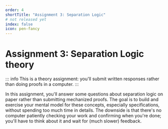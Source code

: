 ```yaml
---
order: 4
shortTitle: "Assignment 3: Separation Logic"
# not released yet
index: false
icon: pen-fancy
---
```


# Assignment 3: Separation Logic theory

::: info
This is a theory assignment: you'll submit written responses rather than doing proofs in a computer.
:::

In this assignment, you'll answer some questions about separation logic on paper rather than submitting mechanized proofs. The goal is to build and exercise your mental model for these concepts, especially specifications, without spending too much time in details. The downside is that there's no computer patiently checking your work and confirming when you're done; you'll have to think about it and wait for (much slower) feedback.
